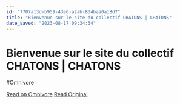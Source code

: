 ```yaml
---
id: "7707a13d-b959-43e6-a2ab-834baa0a18d7"
title: "Bienvenue sur le site du collectif CHATONS | CHATONS"
date_saved: "2023-08-17 09:34:34"
---
```


# Bienvenue sur le site du collectif CHATONS | CHATONS
#Omnivore

[Read on Omnivore](https://omnivore.app/me/bienvenue-sur-le-site-du-collectif-chatons-chatons-18a02a1d44d)
[Read Original](https://www.chatons.org)

